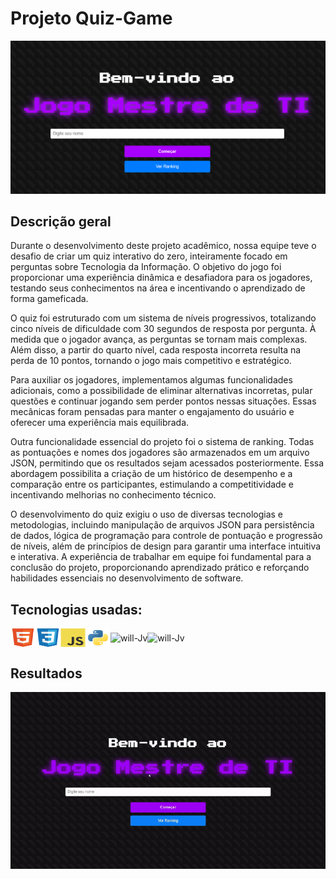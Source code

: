# Projeto Quiz-Game
![Fundo banner](quiz.png)
## Descrição geral
Durante o desenvolvimento deste projeto acadêmico, nossa equipe teve o desafio de criar um quiz interativo do zero, inteiramente focado em perguntas sobre Tecnologia da Informação. O objetivo do jogo foi proporcionar uma experiência dinâmica e desafiadora para os jogadores, testando seus conhecimentos na área e incentivando o aprendizado de forma gameficada.

O quiz foi estruturado com um sistema de níveis progressivos, totalizando cinco níveis de dificuldade com 30 segundos de resposta por pergunta. À medida que o jogador avança, as perguntas se tornam mais complexas. Além disso, a partir do quarto nível, cada resposta incorreta resulta na perda de 10 pontos, tornando o jogo mais competitivo e estratégico.

Para auxiliar os jogadores, implementamos algumas funcionalidades adicionais, como a possibilidade de eliminar alternativas incorretas, pular questões e continuar jogando sem perder pontos nessas situações. Essas mecânicas foram pensadas para manter o engajamento do usuário e oferecer uma experiência mais equilibrada.

Outra funcionalidade essencial do projeto foi o sistema de ranking. Todas as pontuações e nomes dos jogadores são armazenados em um arquivo JSON, permitindo que os resultados sejam acessados posteriormente. Essa abordagem possibilita a criação de um histórico de desempenho e a comparação entre os participantes, estimulando a competitividade e incentivando melhorias no conhecimento técnico.

O desenvolvimento do quiz exigiu o uso de diversas tecnologias e metodologias, incluindo manipulação de arquivos JSON para persistência de dados, lógica de programação para controle de pontuação e progressão de níveis, além de princípios de design para garantir uma interface intuitiva e interativa. A experiência de trabalhar em equipe foi fundamental para a conclusão do projeto, proporcionando aprendizado prático e reforçando habilidades essenciais no desenvolvimento de software.

## Tecnologias usadas:

<img display="inline" align="center" alt="will-HTML" height="30" width="40" src="https://raw.githubusercontent.com/devicons/devicon/master/icons/html5/html5-original.svg"><img display="inline" align="center" alt="will-HTML" height="30" width="40" src="https://raw.githubusercontent.com/devicons/devicon/master/icons/css3/css3-original.svg"><img display="inline" align="center" alt="will-HTML" height="30" width="40" src="https://raw.githubusercontent.com/devicons/devicon/master/icons/javascript/javascript-original.svg"><img display="inline" align="center" alt="will-CSS" height="30" width="40" src="https://raw.githubusercontent.com/devicons/devicon/master/icons/python/python-original.svg"><img  display="inline" align="center" alt="will-Jv" height="30" width="40" src="https://cdn.jsdelivr.net/gh/devicons/devicon@latest/icons/git/git-original.svg"/><img  display="inline" align="center" alt="will-Jv" height="30" width="40" src="https://cdn.jsdelivr.net/gh/devicons/devicon@latest/icons/poetry/poetry-original.svg"/>

## Resultados

![Demonstração](JogoMestredeTI-GoogleChrome2025-02-0320-07-27-ezgif.com-video-to-gif-converter.gif)

